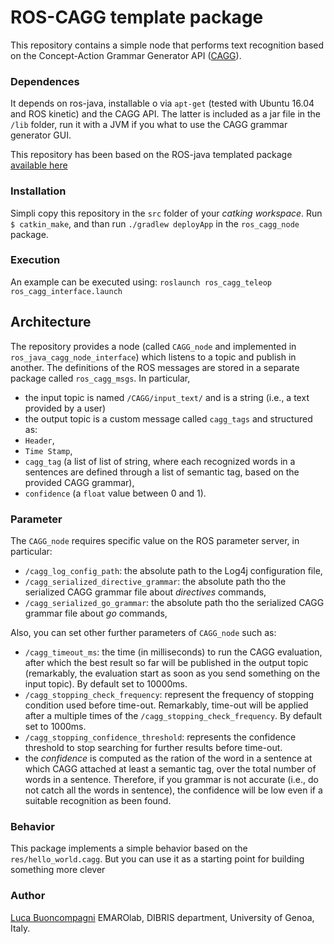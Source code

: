 # ROS-CAGG template package

This repository contains a simple node that performs text recognition based on the Concept-Action Grammar Generator API ([CAGG](https://github.com/EmaroLab/concept_action_grammar_generator)).

### Dependences

It depends on ros-java, installable o via `apt-get`  (tested with Ubuntu 16.04 and ROS kinetic) and the CAGG API.
The latter is included as a jar file in the `/lib` folder, run it with a JVM if you what to use the CAGG grammar generator GUI.

This repository has been based on the ROS-java templated package [available here](https://github.com/buoncubi/ros_java_template_pkg)

### Installation

Simpli copy this repository in the `src` folder of your *catking workspace*. Run `$ catkin_make`, and than run `./gradlew deployApp` in the `ros_cagg_node` package.

### Execution

An example can be executed using:
``
roslaunch ros_cagg_teleop ros_cagg_interface.launch
``

## Architecture

The repository provides a node (called `CAGG_node` and implemented in `ros_java_cagg_node_interface`) which listens to a topic and publish in another. 
The definitions of the ROS messages are stored in a separate package called `ros_cagg_msgs`.
In particular,
- the input topic is named `/CAGG/input_text/` and is a string (i.e., a text provided by a user)
- the output topic is a custom message called `cagg_tags` and structured as:
 - `Header`,
 - `Time Stamp`,
 - `cagg_tag` (a list of list of string, where each recognized words in a sentences are defined through a list of semantic tag, based on the provided CAGG grammar),
 - `confidence` (a `float` value between 0 and 1).

### Parameter

The `CAGG_node` requires specific value on the ROS parameter server, in particular:
- `/cagg_log_config_path`: the absolute path to the Log4j configuration file,
- `/cagg_serialized_directive_grammar`: the absolute path tho the serialized CAGG grammar file about *directives* commands,
- `/cagg_serialized_go_grammar`: the absolute path tho the serialized CAGG grammar file about *go* commands,

Also, you can set other further parameters of `CAGG_node` such as:
- `/cagg_timeout_ms`: the time (in milliseconds) to run the CAGG evaluation, after which the best result so far will be published in the output topic (remarkably, the evaluation start as soon as you send something on the input topic). By default set to 10000ms.
- `/cagg_stopping_check_frequency`: represent the frequency of stopping condition used before time-out. Remarkably, time-out will be applied after a multiple times of the `/cagg_stopping_check_frequency`. By default set to 1000ms.
- `/cagg_stopping_confidence_threshold`: represents the confidence threshold to stop searching for further results before time-out.
 - the *confidence* is computed as the ration of the word in a sentence at which CAGG attached at least a semantic tag, over the total number of words in a sentence. Therefore, if you grammar is not accurate (i.e., do not catch all the words in sentence), the confidence will be low even if a suitable recognition as been found.

### Behavior

This package implements a simple behavior based on the `res/hello_world.cagg`.
But you can use it as a starting point for building something more clever

### Author

[Luca Buoncompagni](mailto:luca.buoncompagni@edu.unige.it)
EMAROlab, DIBRIS department, University of Genoa, Italy.

